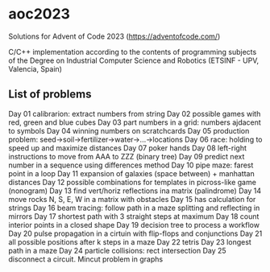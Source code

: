 # aoc2023

Solutions for Advent of Code 2023 (https://adventofcode.com/)

C/C++ implementation according to the contents of programming subjects of the Degree on Industrial Computer Science and Robotics (ETSINF - UPV, Valencia, Spain)

List of problems
----------------
Day 01 calibrarion: extract numbers from string
Day 02 possible games with red, green and blue cubes
Day 03 part numbers in a grid: numbers ajdacent to symbols 
Day 04 winning numbers on scratchcards
Day 05 production problem: seed->soil->fertilizer->water->...->locations
Day 06 race: holding to speed up and maximize distances
Day 07 poker hands
Day 08 left-right instructions to move from AAA to ZZZ (binary tree)
Day 09 predict next number in a sequence using differences method
Day 10 pipe maze: farest point in a loop
Day 11 expansion of galaxies (space between) + manhattan distances
Day 12 possible combinations for templates in picross-like game (nonogram)
Day 13 find vert/horiz reflections ina matrix (palindrome)
Day 14 move rocks N, S, E, W in a matrix with obstacles
Day 15 has calculation for strings
Day 16 beam tracing: follow path in a maze splitting and reflecting in mirrors
Day 17 shortest path with 3 straight steps at maximum
Day 18 count interior points in a closed shape
Day 19 decision tree to process a workflow
Day 20 pulse propagation in a cirtuin with flip-flops and conjunctions
Day 21 all possible positions after k steps in a maze
Day 22 tetris
Day 23 longest path in a maze
Day 24 particle collisions: rect intersection
Day 25 disconnect a circuit. Mincut problem in graphs
